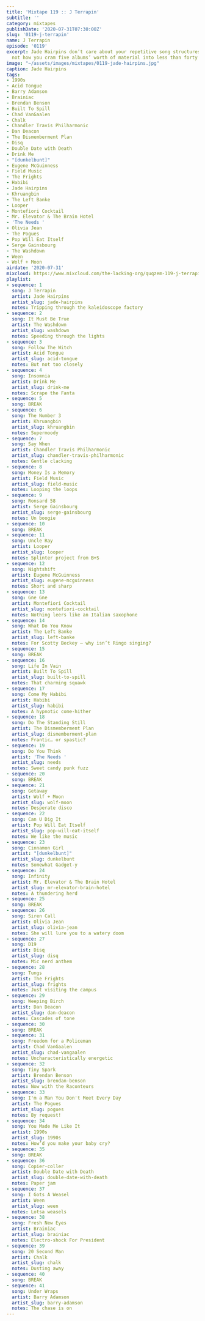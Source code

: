 ```yaml
---
title: 'Mixtape 119 :: J Terrapin'
subtitle: ''
category: mixtapes
publishDate: '2020-07-31T07:30:00Z'
slug: '0119-j-terrapin'
name: J Terrapin
episode: '0119'
excerpt: Jade Hairpins don’t care about your repetitive song structures, man. That’s
  not how you cram five albums’ worth of material into less than forty minutes.
image: "~/assets/images/mixtapes/0119-jade-hairpins.jpg"
caption: Jade Hairpins
tags:
- 1990s
- Acid Tongue
- Barry Adamson
- Brainiac
- Brendan Benson
- Built To Spill
- Chad VanGaalen
- Chalk
- Chandler Travis Philharmonic
- Dan Deacon
- The Dismemberment Plan
- Disq
- Double Date with Death
- Drink Me
- "[dunkelbunt]"
- Eugene McGuinness
- Field Music
- The Frights
- Habibi
- Jade Hairpins
- Khruangbin
- The Left Banke
- Looper
- Montefiori Cocktail
- Mr. Elevator & The Brain Hotel
- 'The Needs '
- Olivia Jean
- The Pogues
- Pop Will Eat Itself
- Serge Gainsbourg
- The Washdown
- Ween
- Wolf + Moon
airdate: '2020-07-31'
mixcloud: https://www.mixcloud.com/the-lacking-org/quqzem-119-j-terrapin/
playlist:
- sequence: 1
  song: J Terrapin
  artist: Jade Hairpins
  artist_slug: jade-hairpins
  notes: Tripping through the kaleidoscope factory
- sequence: 2
  song: It Must Be True
  artist: The Washdown
  artist_slug: washdown
  notes: Speeding through the lights
- sequence: 3
  song: Follow The Witch
  artist: Acid Tongue
  artist_slug: acid-tongue
  notes: But not too closely
- sequence: 4
  song: Insomnia
  artist: Drink Me
  artist_slug: drink-me
  notes: Scrape the Fanta
- sequence: 5
  song: BREAK
- sequence: 6
  song: The Number 3
  artist: Khruangbin
  artist_slug: khruangbin
  notes: Supermoody
- sequence: 7
  song: Say When
  artist: Chandler Travis Philharmonic
  artist_slug: chandler-travis-philharmonic
  notes: Gentle clacking
- sequence: 8
  song: Money Is a Memory
  artist: Field Music
  artist_slug: field-music
  notes: Looping the loops
- sequence: 9
  song: Ronsard 58
  artist: Serge Gainsbourg
  artist_slug: serge-gainsbourg
  notes: Un boogie
- sequence: 10
  song: BREAK
- sequence: 11
  song: Uncle Ray
  artist: Looper
  artist_slug: looper
  notes: Splinter project from B+S
- sequence: 12
  song: Nightshift
  artist: Eugene McGuinness
  artist_slug: eugene-mcguinness
  notes: Short and sharp
- sequence: 13
  song: Gne Gne
  artist: Montefiori Cocktail
  artist_slug: montefiori-cocktail
  notes: Nothing leers like an Italian saxophone
- sequence: 14
  song: What Do You Know
  artist: The Left Banke
  artist_slug: left-banke
  notes: For Scotty Beckey — why isn’t Ringo singing?
- sequence: 15
  song: BREAK
- sequence: 16
  song: Life In Vain
  artist: Built To Spill
  artist_slug: built-to-spill
  notes: That charming squawk
- sequence: 17
  song: Come My Habibi
  artist: Habibi
  artist_slug: habibi
  notes: A hypnotic come-hither
- sequence: 18
  song: Do The Standing Still
  artist: The Dismemberment Plan
  artist_slug: dismemberment-plan
  notes: Frantic… or spastic?
- sequence: 19
  song: Do You Think
  artist: 'The Needs '
  artist_slug: needs
  notes: Sweet candy punk fuzz
- sequence: 20
  song: BREAK
- sequence: 21
  song: Getaway
  artist: Wolf + Moon
  artist_slug: wolf-moon
  notes: Desperate disco
- sequence: 22
  song: Can U Dig It
  artist: Pop Will Eat Itself
  artist_slug: pop-will-eat-itself
  notes: We like the music
- sequence: 23
  song: Cinnamon Girl
  artist: "[dunkelbunt]"
  artist_slug: dunkelbunt
  notes: Somewhat Gadget-y
- sequence: 24
  song: Infinity
  artist: Mr. Elevator & The Brain Hotel
  artist_slug: mr-elevator-brain-hotel
  notes: A thundering herd
- sequence: 25
  song: BREAK
- sequence: 26
  song: Siren Call
  artist: Olivia Jean
  artist_slug: olivia-jean
  notes: She will lure you to a watery doom
- sequence: 27
  song: D19
  artist: Disq
  artist_slug: disq
  notes: Mic nerd anthem
- sequence: 28
  song: Tungs
  artist: The Frights
  artist_slug: frights
  notes: Just visiting the campus
- sequence: 29
  song: Weeping Birch
  artist: Dan Deacon
  artist_slug: dan-deacon
  notes: Cascades of tone
- sequence: 30
  song: BREAK
- sequence: 31
  song: Freedom for a Policeman
  artist: Chad VanGaalen
  artist_slug: chad-vangaalen
  notes: Uncharacteristically energetic
- sequence: 32
  song: Tiny Spark
  artist: Brendan Benson
  artist_slug: brendan-benson
  notes: Now with the Raconteurs
- sequence: 33
  song: I'm a Man You Don't Meet Every Day
  artist: The Pogues
  artist_slug: pogues
  notes: By request!
- sequence: 34
  song: You Made Me Like It
  artist: 1990s
  artist_slug: 1990s
  notes: How’d you make your baby cry?
- sequence: 35
  song: BREAK
- sequence: 36
  song: Copier-coller
  artist: Double Date with Death
  artist_slug: double-date-with-death
  notes: Paper jam
- sequence: 37
  song: I Gots A Weasel
  artist: Ween
  artist_slug: ween
  notes: Lotsa weasels
- sequence: 38
  song: Fresh New Eyes
  artist: Brainiac
  artist_slug: brainiac
  notes: Electro-shock For President
- sequence: 39
  song: 20 Second Man
  artist: Chalk
  artist_slug: chalk
  notes: Dusting away
- sequence: 40
  song: BREAK
- sequence: 41
  song: Under Wraps
  artist: Barry Adamson
  artist_slug: barry-adamson
  notes: The chase is on
---
```



